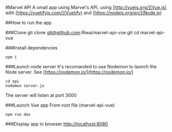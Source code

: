 #Marvel API
A small app using Marvel's API, using [http://vuejs.org/](Vue.js) with [https://vuetifyjs.com/](Vuetify) and [https://nodejs.org/en/](Node.js)

##How to run the app

###Clone
    git clone git@github.com:Riwa/marvel-api-vue.git 
    cd marvel-api-vue

###Install dependencies

    npm i

###Launch node server
It's recomanded to use Nodemon to launch the Node server.
See [https://nodemon.io/](https://nodemon.io/)

    cd api
    nodemon server.js
The server will listen at port 3000

###Launch Vue app
From root file (marvel-api-vue)

    npm run dev

###Display app in browser
[http://localhost:8080](http://localhost:8080)